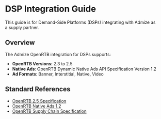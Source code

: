 # DSP Integration Guide

This guide is for Demand-Side Platforms (DSPs) integrating with Admize as a supply partner.

## Overview

The Admize OpenRTB integration for DSPs supports:

- **OpenRTB Versions**: 2.3 to 2.5
- **Native Ads**: OpenRTB Dynamic Native Ads API Specification Version 1.2
- **Ad Formats**: Banner, Interstitial, Native, Video

## Standard References

- [OpenRTB 2.5 Specification](https://www.iab.com/wp-content/uploads/2016/03/OpenRTB-API-Specification-Version-2-5-FINAL.pdf)
- [OpenRTB Native Ads 1.2](https://www.iab.com/wp-content/uploads/2018/03/OpenRTB-Native-Ads-Specification-Final-1.2.pdf)
- [OpenRTB Supply Chain Specification](https://iabtechlab.com/ads-txt/)
